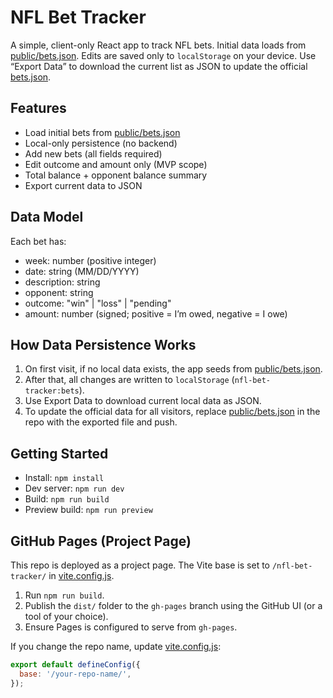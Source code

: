 # NFL Bet Tracker

A simple, client-only React app to track NFL bets. Initial data loads from [public/bets.json](cci:7://file:///Users/markgood/Projects/nfl-bet-tracker/public/bets.json:0:0-0:0). Edits are saved only to `localStorage` on your device. Use “Export Data” to download the current list as JSON to update the official [bets.json](cci:7://file:///Users/markgood/Projects/nfl-bet-tracker/public/bets.json:0:0-0:0).

## Features

- Load initial bets from [public/bets.json](cci:7://file:///Users/markgood/Projects/nfl-bet-tracker/public/bets.json:0:0-0:0)
- Local-only persistence (no backend)
- Add new bets (all fields required)
- Edit outcome and amount only (MVP scope)
- Total balance + opponent balance summary
- Export current data to JSON

## Data Model

Each bet has:

- week: number (positive integer)
- date: string (MM/DD/YYYY)
- description: string
- opponent: string
- outcome: "win" | "loss" | "pending"
- amount: number (signed; positive = I’m owed, negative = I owe)

## How Data Persistence Works

1. On first visit, if no local data exists, the app seeds from [public/bets.json](cci:7://file:///Users/markgood/Projects/nfl-bet-tracker/public/bets.json:0:0-0:0).
2. After that, all changes are written to `localStorage` (`nfl-bet-tracker:bets`).
3. Use Export Data to download current local data as JSON.
4. To update the official data for all visitors, replace [public/bets.json](cci:7://file:///Users/markgood/Projects/nfl-bet-tracker/public/bets.json:0:0-0:0) in the repo with the exported file and push.

## Getting Started

- Install: `npm install`
- Dev server: `npm run dev`
- Build: `npm run build`
- Preview build: `npm run preview`

## GitHub Pages (Project Page)

This repo is deployed as a project page. The Vite base is set to `/nfl-bet-tracker/` in [vite.config.js](cci:7://file:///Users/markgood/Projects/nfl-bet-tracker/vite.config.js:0:0-0:0).

1. Run `npm run build`.
2. Publish the `dist/` folder to the `gh-pages` branch using the GitHub UI (or a tool of your choice).
3. Ensure Pages is configured to serve from `gh-pages`.

If you change the repo name, update [vite.config.js](cci:7://file:///Users/markgood/Projects/nfl-bet-tracker/vite.config.js:0:0-0:0):

```js
export default defineConfig({
  base: '/your-repo-name/',
});
```
